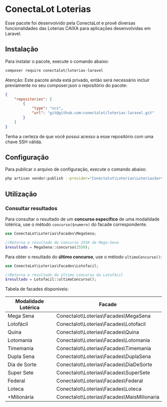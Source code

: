# ConectaLot Loterias

Esse pacote foi desenvolvido pela ConectaLot e provê diversas funcionalidades das Loterias CAIXA para aplicações desenvolvidas em Laravel.


## Instalação

Para instalar o pacote, execute o comando abaixo:

```bash
composer require conectalot/loterias-laravel
```

Atenção: Este pacote ainda está privado, então será necessário incluir previamente no seu composer.json o repositório do pacote:

```json
{
    "repositories": [
        {
            "type": "vcs",
            "url": "git@github.com:conectalot/loterias-laravel.git"
        }
    ]
}
```

Tenha a certeza de que você possui acesso a esse repositório com uma chave SSH válida.

## Configuração

Para publicar o arquivo de configuração, execute o comando abaixo:

```bash
php artisan vendor:publish --provider="Conectalot\Loterias\LoteriasServiceProvider"
```


## Utilização

### Consultar resultados

Para consultar o resultado de um **concurso específico** de uma modalidade lotérica, use o método `concurso($numero)` do facade correspondente. 

```php
use ConectaLot\Loterias\Facades\MegaSena;

//Retorna o resultado do concurso 2550 da Mega-Sena
$resultado = MegaSena::concurso(2550);
```

Para obter o resultado do **último concurso**, use o método `ultimoConcurso()`:
```php
use ConectaLot\Loterias\Facades\Lotofacil;

//Retorna o resultado do último concurso da Lotofácil
$resultado = Lotofacil::ultimoConcurso();
```

Tabela de facades disponíveis:

| Modalidade Lotérica | Facade                                     |
|---------------------|--------------------------------------------|
| Mega Sena           | Conectalot\Loterias\Facades\MegaSena       |
| Lotofácil           | Conectalot\Loterias\Facades\Lotofacil      |
| Quina               | Conectalot\Loterias\Facades\Quina          |
| Lotomania           | Conectalot\Loterias\Facades\Lotomania      |
| Timemania           | Conectalot\Loterias\Facades\Timemania      |
| Dupla Sena          | Conectalot\Loterias\Facades\DuplaSena      |
| Dia de Sorte        | Conectalot\Loterias\Facades\DiaDeSorte     |
| Super Sete          | Conectalot\Loterias\Facades\SuperSete      |
| Federal             | Conectalot\Loterias\Facades\Federal        |
| Loteca              | Conectalot\Loterias\Facades\Loteca         |
| +Milionária         | Conectalot\Loterias\Facades\MaisMilionaria |
